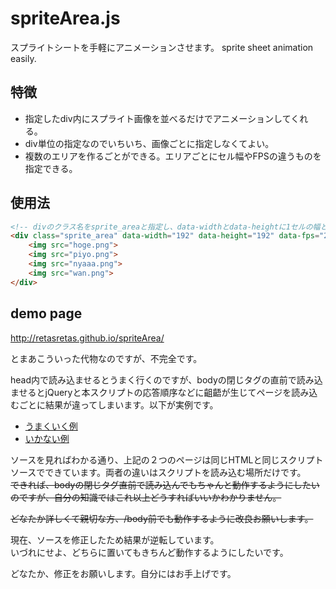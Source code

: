 spriteArea.js
==========

スプライトシートを手軽にアニメーションさせます。 sprite sheet animation easily.

## 特徴
- 指定したdiv内にスプライト画像を並べるだけでアニメーションしてくれる。
- div単位の指定なのでいちいち、画像ごとに指定しなくてよい。
- 複数のエリアを作るごとができる。エリアごとにセル幅やFPSの違うものを指定できる。


## 使用法
```html
<!-- divのクラス名をsprite_areaと指定し、data-widthとdata-heightに1セルの幅と高さを指定、data-fpsでそのエリアのfpsを定義する -->
<div class="sprite_area" data-width="192" data-height="192" data-fps="24">
    <img src="hoge.png">
    <img src="piyo.png">
    <img src="nyaaa.png">
    <img src="wan.png">
</div>
```

## demo page
http://retasretas.github.io/spriteArea/

とまあこういった代物なのですが、不完全です。

head内で読み込ませるとうまく行くのですが、bodyの閉じタグの直前で読み込ませるとjQueryと本スクリプトの応答順序などに齟齬が生じてページを読み込むごとに結果が違ってしまいます。以下が実例です。

- [うまくいく例](http://retasretas.github.io/spriteArea/index.html)
- [いかない例](http://retasretas.github.io/spriteArea/index2.html)

ソースを見ればわかる通り、上記の２つのページは同じHTMLと同じスクリプトソースでできています。両者の違いはスクリプトを読み込む場所だけです。  
~~できれば、bodyの閉じタグ直前で読み込んでもちゃんと動作するようにしたいのですが、自分の知識ではこれ以上どうすればいいかわかりません。~~

~~どなたか詳しくて親切な方、/body前でも動作するように改良お願いします。~~

現在、ソースを修正したため結果が逆転しています。  
いづれにせよ、どちらに置いてもきちんど動作するようにしたいです。

どなたか、修正をお願いします。自分にはお手上げです。